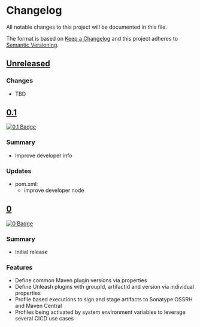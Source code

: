 # Changelog

All notable changes to this project will be documented in this file.

The format is based on [Keep a Changelog](http://keepachangelog.com/)
and this project adheres to [Semantic Versioning](http://semver.org/).

<!-- Format restrictions - see https://common-changelog.org and https://keepachangelog.com/ for details -->
<!-- Each Release must start with a line for the release version of exactly this format: ## [version] -->
<!-- The subsequent comment lines start with a space - not to irritate the release scripts parser!
 ## [major.minor.micro]
 <empty line> - optional sub sections may follow like:
 ### Added:
 - This feature was added
 <empty line>
 ### Changed:
 - This feature was changed
 <empty line>
 ### Removed:
 - This feature was removed
 <empty line>
 ### Fixed:
 - This issue was fixed
 <empty line>
 <empty line> - next line is the starting of the previous release
 ## [major.minor.micro]
 <empty line>
 <...>
 !!! In addition the compare URL links are to be maintained at the end of this CHANGELOG.md as follows.
     These links provide direct access to the GitHub compare vs. the previous release.
     The particular link of a released version will be copied to the release notes of a release accordingly.
     At the end of this file appropriate compare links have to be maintained for each release version in format:
 
  +-current release version
  |
  |                   +-URL to this repo         previous release version tag-+       +-current release version tag
  |                   |                                                       |       |
 [major.minor.micro]: https://github.com/mavenplugins/org-parent-test/compare/vM.N.u..vM.N.u
-->
<!--
## [Unreleased]

### Additions
- TBD

### Changes
- TBD

### Deprecated
- TBD

###	Removals
- TBD

### Fixes
- TBD

###	Security
- TBD
-->

## [Unreleased]

### Changes
- TBD


## [0.1]
<!-- !!! Align version in badge URLs as well !!! -->
[![0.1 Badge](https://img.shields.io/nexus/r/io.github.mavenplugins.test/org-parent-test?server=https://s01.oss.sonatype.org&label=Maven%20Central&queryOpt=:v=0.1)](https://central.sonatype.com/artifact/io.github.mavenplugins.test/org-parent-test/0.1)

### Summary
- Improve developer info

### Updates
- pom.xml:
  - improve developer node


## [0]
<!-- !!! Align version in badge URLs as well !!! -->
[![0 Badge](https://img.shields.io/nexus/r/io.github.mavenplugins.test/org-parent-test?server=https://s01.oss.sonatype.org&label=Maven%20Central&queryOpt=:v=0)](https://central.sonatype.com/artifact/io.github.mavenplugins.test/org-parent-test/0)

### Summary
- Initial release

### Features
- Define common Maven plugin versions via properties
- Define Unleash plugins with groupId, artifactId and version via individual properties
- Profile based executions to sign and stage artifacts to Sonatype OSSRH and Maven Central
- Profiles being activated by system environment variables to leverage several CICD use cases


<!--
## []

### NeverReleased
- This is just a dummy placeholder to make the parser of GHCICD/release-notes-from-changelog@v1 happy!
-->

[Unreleased]: https://github.com/mavenplugins/org-parent-test/releases/tag/v0.1..HEAD
[0.1]: https://github.com/mavenplugins/org-parent-test/releases/tag/v0.1
[0]: https://github.com/mavenplugins/org-parent-test/releases/tag/v0
